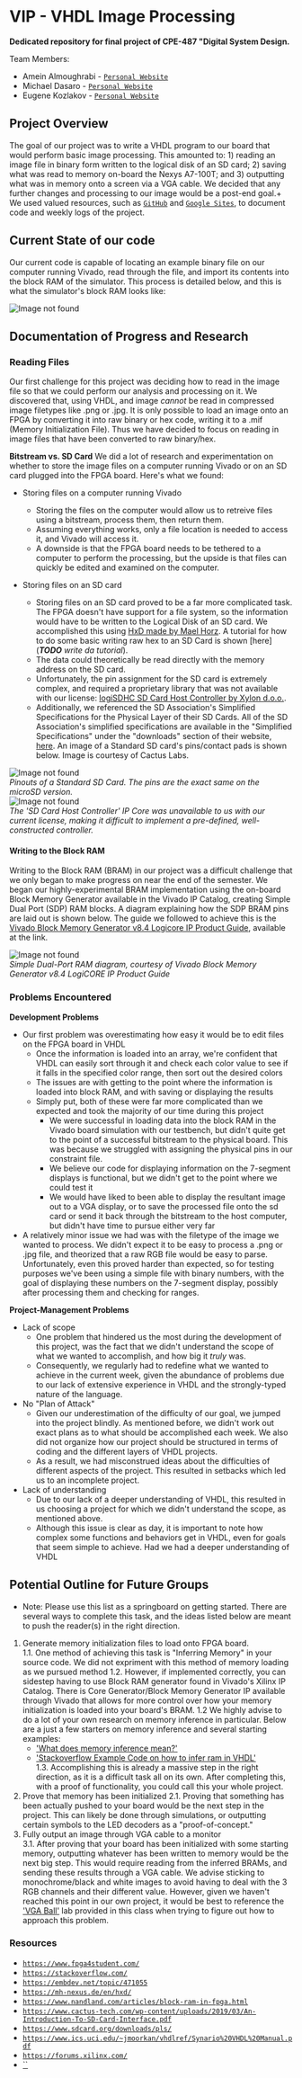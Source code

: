 # VIP - **V**HDL **I**mage **P**rocessing

**Dedicated repository for final project of CPE-487 "Digital System Design.**

Team Members:

- Amein Almoughrabi - [`Personal Website`](https://sites.google.com/view/ameinalmoughrabi)
- Michael Dasaro - [`Personal Website`](https://sites.google.com/stevens.edu/mdasarocpe487/home)
- Eugene Kozlakov - [`Personal Website`](https://sites.google.com/view/genek/home)

## **Project Overview**

The goal of our project was to write a VHDL program to our board that would perform basic image processing. This amounted to: 1) reading an image file in binary form written to the logical disk of an SD card; 2) saving what was read to memory on-board the Nexys A7-100T; and 3) outputting what was in memory onto a screen via a VGA cable. We decided that any further changes and processing to our image would be a post-end goal.+
We used valued resources, such as [`GitHub`](https://github.com/EKozlakov/DSDFP) and [`Google Sites`](https://sites.google.com/view/dsdfpgroup10/), to document code and weekly logs of the project.

## **Current State of our code**

Our current code is capable of locating an example binary file on our computer running Vivado, read through the file, and import its contents into the block RAM of the simulator. This process is detailed below, and this is what the simulator's block RAM looks like: 

![Image not found](waveform.jpg)  


## **Documentation of Progress and Research**
### **Reading Files**

Our first challenge for this project was deciding how to read in the image file so that we could perform our analysis and processing on it. We discovered that, using VHDL, and image *cannot* be read in compressed image filetypes like .png or .jpg. It is only possible to load an image onto an FPGA by converting it into raw binary or hex code, writing it to a .mif (Memory Initialization File). Thus we have decided to focus on reading in image files that have been converted to raw binary/hex.

**Bitstream vs. SD Card**
We did a lot of research and experimentation on whether to store the image files on a computer running Vivado or on an SD card plugged into the FPGA board. Here's what we found:

- Storing files on a computer running Vivado

  - Storing the files on the computer would allow us to retreive files using a bitstream, process them, then return them.
  - Assuming everything works, only a file location is needed to access it, and Vivado will access it.
  - A downside is that the FPGA board needs to be tethered to a computer to perform the processing, but the upside is that files can quickly be edited and examined on the computer.
  
- Storing files on an SD card
  - Storing files on an SD card proved to be a far more complicated task. The FPGA doesn't have support for a file system, so the information would have to be written to the Logical Disk of an SD card. We accomplished this using [HxD made by Mael Horz](https://mh-nexus.de/en/hxd/). A tutorial for how to do some basic writing raw hex to an SD Card is shown [here](***TODO** write da tutorial*).
  - The data could theoretically be read directly with the memory address on the SD card.
  - Unfortunately, the pin assignment for the SD card is extremely complex, and required a proprietary library that was not available with our license: [logiSDHC SD Card Host Controller by Xylon d.o.o.](https://www.xilinx.com/products/intellectual-property/1-1p025g.html).
  - Additionally, we referenced the SD Association's Simplified Specifications for the Physical Layer of their SD Cards. All of the SD Association's simplified specifications are available in the "Simplified Specifications" under the "downloads" section of their website, [here](https://www.sdcard.org/downloads/pls/). An image of a Standard SD card's pins/contact pads is shown below. Image is courtesy of Cactus Labs.

![Image not found](sdpinouts.jpg)  
*Pinouts of a Standard SD Card. The pins are the exact same on the microSD version.*  
![Image not found](sdhostlicense.jpg)  
*The 'SD Card Host Controller' IP Core was unavailable to us with our current license, making it difficult to implement a pre-defined, well-constructed controller.*  

#### **Writing to the Block RAM**

Writing to the Block RAM (BRAM) in our project was a difficult challenge that we only began to make progress on near the end of the semester. We began our highly-experimental BRAM implementation using the on-board Block Memory Generator available in the Vivado IP Catalog, creating Simple Dual Port (SDP) RAM blocks. A diagram explaining how the SDP BRAM pins are laid out is shown below. The guide we followed to achieve this is the [Vivado Block Memory Generator v8.4 Logicore IP Product Guide](https://www.xilinx.com/support/documentation/ip_documentation/blk_mem_gen/v8_4/pg058-blk-mem-gen.pdf), available at the link.  

  ![Image not found](sdpram.jpg)  
  *Simple Dual-Port RAM diagram, courtesy of Vivado Block Memory Generator v8.4 LogiCORE IP Product Guide*
  
### **Problems Encountered**

<!--It all started when VHDL was born
and its parents didn't even show up-->

**Development Problems**

- Our first problem was overestimating how easy it would be to edit files on the FPGA board in VHDL
  - Once the information is loaded into an array, we're confident that VHDL can easily sort through it and check each color value to see if it falls in the specified color range, then sort out the desired colors
  - The issues are with getting to the point where the information is loaded into block RAM, and with saving or displaying the results
  - Simply put, both of these were far more complicated than we expected and took the majority of our time during this project
    - We were successful in loading data into the block RAM in the Vivado board simulation with our testbench, but didn't quite get to the point of a successful bitstream to the physical board. This was because we struggled with assigning the physical pins in our constraint file.
    - We believe our code for displaying information on the 7-segment displays is functional, but we didn't get to the point where we could test it
    - We would have liked to been able to display the resultant image out to a VGA display, or to save the processed file onto the sd card or send it back through the bitstream to the host computer, but didn't have time to pursue either very far
- A relatively minor issue we had was with the filetype of the image we wanted to process. We didn't expect it to be easy to process a .png or .jpg file, and theorized that a raw RGB file would be easy to parse. Unfortunately, even this proved harder than expected, so for testing purposes we've been using a simple file with binary numbers, with the goal of displaying these numbers on the 7-segment display, possibly after processing them and checking for ranges.
  
**Project-Management Problems**

- Lack of scope
  - One problem that hindered us the most during the development of this project, was the fact that we didn't understand the scope of what we wanted to accomplish, and how big it *truly* was.
  - Consequently, we regularly had to redefine what we wanted to achieve in the current week, given the abundance of problems due to our lack of extensive experience in VHDL and the strongly-typed nature of the language.
- No "Plan of Attack"
  - Given our underestimation of the difficulty of our goal, we jumped into the project blindly. As mentioned before, we didn't work out exact plans as to what should be accomplished each week. We also did not organize how our project should be structured in terms of coding and the different layers of VHDL projects.
  - As a result, we had misconstrued ideas about the difficulties of different aspects of the project. This resulted in setbacks which led us to an incomplete project.
- Lack of understanding
  - Due to our lack of a deeper understanding of VHDL, this resulted in us choosing a project for which we didn't understand the scope, as mentioned above.
  - Although this issue is clear as day, it is important to note how complex some functions and behaviors get in VHDL, even for goals that seem simple to achieve. Had we had a deeper understanding of VHDL

## Potential Outline for Future Groups
<!-- i will make this an ordered/numbered list-->
- Note: Please use this list as a springboard on getting started. There are several ways to complete this task, and the ideas listed below are meant to push the reader(s) in the right direction.

1. Generate memory initialization files to load onto FPGA board.  
  1.1. One method of achieving this task is "Inferring Memory" in your source code. We did not expriment with this method of memory loading as we pursued method 1.2. However, if implemented correctly, you can sidestep having to use Block RAM generator found in Vivado's Xilinx IP Catalog. There is Core Generator/Block Memory Generator IP available through Vivado that allows for more control over how your memory initialization is loaded into your board's BRAM.  <!--i will check license availability-->
   1.2 We highly advise to do a lot of your own research on memory inference in particular. Below are a just a few starters on memory inference and several starting examples:
    - ['What does memory inference mean?'](https://www.edaboard.com/threads/what-does-memory-inference-mean.123138/)
    - ['Stackoverflow Example Code on how to infer ram in VHDL'](https://stackoverflow.com/questions/57435602/vhdl-correctly-way-to-infer-a-single-port-ram-with-synchronous-read)  
   1.3. Accomplishing this is already a massive step in the right direction, as it is a difficult task all on its own. After completing this, with a proof of functionality, you could call this your whole project.
2. Prove that memory has been initialized
   2.1. Proving that something has been actually pushed to your board would be the next step in the project. This can likely be done through simulations, or outputting certain symbols to the LED decoders as a "proof-of-concept."
3. Fully output an image through VGA cable to a monitor   
   3.1. After proving that your board has been initialized with some starting memory, outputting whatever has been written to memory would be the next big step. This would require reading from the inferred BRAMs, and sending these results through a VGA cable. We advise sticking to monochrome/black and white images to avoid having to deal with the 3 RGB channels and their different value. However, given we haven't reached this point in our own project, it would be best to reference the ['VGA Ball'](https://github.com/kevinwlu/dsd/tree/master/Nexys-A7/Lab-3) lab provided in this class when trying to figure out how to approach this problem.


### Resources

- [`https://www.fpga4student.com/`](https://www.fpga4student.com/)
- [`https://stackoverflow.com/`](https://stackoverflow.com/)
- [`https://embdev.net/topic/471055`](https://embdev.net/topic/471055)
- [`https://mh-nexus.de/en/hxd/`](https://mh-nexus.de/en/hxd/)
- [`https://www.nandland.com/articles/block-ram-in-fpga.html`](https://www.nandland.com/articles/block-ram-in-fpga.html)
- [`https://www.cactus-tech.com/wp-content/uploads/2019/03/An-Introduction-To-SD-Card-Interface.pdf`](https://www.cactus-tech.com/wp-content/uploads/2019/03/An-Introduction-To-SD-Card-Interface.pdf)
- [`https://www.sdcard.org/downloads/pls/`](https://www.sdcard.org/downloads/pls/)
- [`https://www.ics.uci.edu/~jmoorkan/vhdlref/Synario%20VHDL%20Manual.pdf`](https://www.ics.uci.edu/~jmoorkan/vhdlref/Synario%20VHDL%20Manual.pdf)
- [`https://forums.xilinx.com/`](https://forums.xilinx.com/)
- [``]()